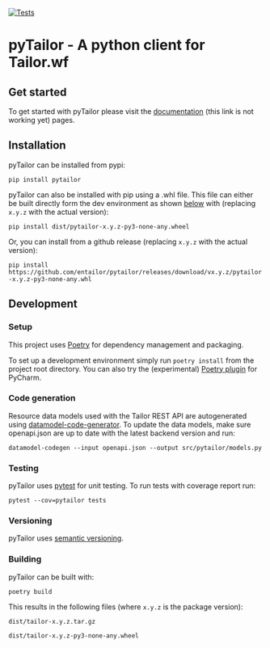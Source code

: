 [![Tests](https://github.com/entailor/pytailor/workflows/Tests/badge.svg)](https://github.com/entailor/pytailor/actions?workflow=Tests)

# pyTailor - A python client for Tailor.wf

## Get started
To get started with pyTailor please visit the [documentation]() (this link is not working
yet) pages.

## Installation

pyTailor can be installed from pypi:

`pip install pytailor`

pyTailor can also be installed with pip using a .whl file. This file can either be
built directly form the dev environment as shown [below](#building) with (replacing `x.y.z`
with the actual version):

`pip install dist/pytailor-x.y.z-py3-none-any.wheel`

Or, you can install from a github release (replacing `x.y.z` with the actual version):

`pip install https://github.com/entailor/pytailor/releases/download/vx.y.z/pytailor-x.y.z-py3-none-any.whl`

## Development

### Setup
This project uses [Poetry](https://python-poetry.org/docs/) for dependency management and
packaging.

To set up a development environment simply run `poetry install` from the project root
directory. You can also try the (experimental)
[Poetry plugin](https://koxudaxi.github.io/poetry-pycharm-plugin/) for PyCharm.

### Code generation
Resource data models used with the Tailor REST API are autogenerated using
[datamodel-code-generator](https://github.com/koxudaxi/datamodel-code-generator).
To update the data models, make sure openapi.json are up to date with the latest backend
version and run:

`datamodel-codegen --input openapi.json --output src/pytailor/models.py`

### Testing
pyTailor uses [pytest](https://docs.pytest.org/en/stable/) for unit testing. To run tests
with coverage report run:
 
`pytest --cov=pytailor tests`

### Versioning

pyTailor uses [semantic versioning](https://semver.org/spec/v2.0.0.html).

### Building
pyTailor can be built with:

`poetry build`

This results in the following files (where `x.y.z` is the package version):

`dist/tailor-x.y.z.tar.gz`

`dist/tailor-x.y.z-py3-none-any.wheel`

